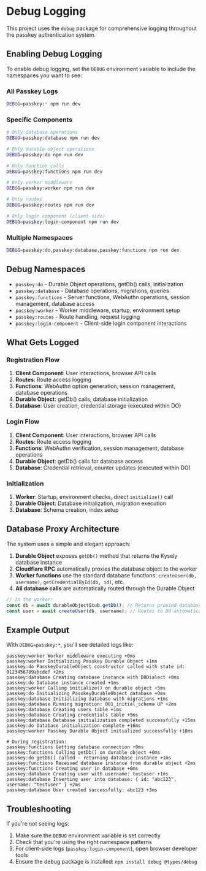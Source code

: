 # Debug Logging

This project uses the `debug` package for comprehensive logging throughout the passkey authentication system.

## Enabling Debug Logging

To enable debug logging, set the `DEBUG` environment variable to include the namespaces you want to see:

### All Passkey Logs
```bash
DEBUG=passkey:* npm run dev
```

### Specific Components
```bash
# Only database operations
DEBUG=passkey:database npm run dev

# Only durable object operations
DEBUG=passkey:do npm run dev

# Only function calls
DEBUG=passkey:functions npm run dev

# Only worker middleware
DEBUG=passkey:worker npm run dev

# Only routes
DEBUG=passkey:routes npm run dev

# Only login component (client-side)
DEBUG=passkey:login-component npm run dev
```

### Multiple Namespaces
```bash
DEBUG=passkey:do,passkey:database,passkey:functions npm run dev
```

## Debug Namespaces

- `passkey:do` - Durable Object operations, getDb() calls, initialization
- `passkey:database` - Database operations, migrations, queries
- `passkey:functions` - Server functions, WebAuthn operations, session management, database access
- `passkey:worker` - Worker middleware, startup, environment setup
- `passkey:routes` - Route handling, request logging
- `passkey:login-component` - Client-side login component interactions

## What Gets Logged

### Registration Flow
1. **Client Component**: User interactions, browser API calls
2. **Routes**: Route access logging
3. **Functions**: WebAuthn option generation, session management, database operations
4. **Durable Object**: getDb() calls, database initialization
5. **Database**: User creation, credential storage (executed within DO)

### Login Flow
1. **Client Component**: User interactions, browser API calls
2. **Routes**: Route access logging  
3. **Functions**: WebAuthn verification, session management, database operations
4. **Durable Object**: getDb() calls for database access
5. **Database**: Credential retrieval, counter updates (executed within DO)

### Initialization
1. **Worker**: Startup, environment checks, direct `initialize()` call
2. **Durable Object**: Database initialization, migration execution
3. **Database**: Schema creation, index setup

## Database Proxy Architecture

The system uses a simple and elegant approach:

1. **Durable Object** exposes `getDb()` method that returns the Kysely database instance
2. **Cloudflare RPC** automatically proxies the database object to the worker
3. **Worker functions** use the standard database functions: `createUser(db, username)`, `getCredentialById(db, id)`, etc.
4. **All database calls** are automatically routed through the Durable Object

```typescript
// In the worker:
const db = await durableObjectStub.getDb(); // Returns proxied database
const user = await createUser(db, username); // Routes to DO automatically
```

## Example Output

With `DEBUG=passkey:*`, you'll see detailed logs like:

```
passkey:worker Worker middleware executing +0ms
passkey:worker Initializing Passkey Durable Object +1ms
passkey:do PasskeyDurableObject constructor called with state id: 0123456789abcdef +2ms
passkey:database Creating database instance with DODialect +0ms
passkey:do Database instance created +1ms
passkey:worker Calling initialize() on durable object +5ms
passkey:do Initializing PasskeyDurableObject database +0ms
passkey:database Initializing database with migrations +1ms
passkey:database Running migration: 001_initial_schema UP +2ms
passkey:database Creating users table +1ms
passkey:database Creating credentials table +5ms
passkey:database Database initialization completed successfully +15ms
passkey:do Database initialization complete +16ms
passkey:worker Passkey Durable Object initialized successfully +18ms

# During registration:
passkey:functions Getting database connection +0ms
passkey:functions Calling getDb() on durable object +0ms
passkey:do getDb() called - returning database instance +1ms
passkey:functions Received database instance from durable object +2ms
passkey:functions Creating user in database +0ms
passkey:database Creating user with username: testuser +1ms
passkey:database Inserting user into database: { id: "abc123", username: "testuser" } +2ms
passkey:database User created successfully: abc123 +3ms
```

## Troubleshooting

If you're not seeing logs:
1. Make sure the `DEBUG` environment variable is set correctly
2. Check that you're using the right namespace patterns
3. For client-side logs (`passkey:login-component`), open browser developer tools
4. Ensure the debug package is installed: `npm install debug @types/debug` 